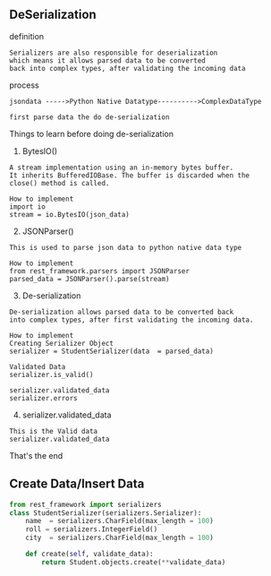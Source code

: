 ## DeSerialization

definition
```text
Serializers are also responsible for deserialization 
which means it allows parsed data to be converted 
back into complex types, after validating the incoming data
```

process
```text
jsondata ----->Python Native Datatype---------->ComplexDataType

first parse data the do de-serialization
```
Things to learn before doing de-serialization

1)  BytesIO()
```text
A stream implementation using an in-memory bytes buffer.
It inherits BufferedIOBase. The buffer is discarded when the 
close() method is called.

How to implement
import io
stream = io.BytesIO(json_data)
```

2) JSONParser()
```text
This is used to parse json data to python native data type

How to implement
from rest_framework.parsers import JSONParser
parsed_data = JSONParser().parse(stream)
```

3) De-serialization
```text
De-serialization allows parsed data to be converted back
into complex types, after first validating the incoming data.

How to implement
Creating Serializer Object
serializer = StudentSerializer(data  = parsed_data)

Validated Data
serializer.is_valid()

serializer.validated_data
serializer.errors
```

4) serializer.validated_data
```text
This is the Valid data
serializer.validated_data
```

That's the end


## Create Data/Insert Data
```python
from rest_framework import serializers
class StudentSerializer(serializers.Serializer):
	name  = serializers.CharField(max_length = 100)
	roll = serializers.IntegerField()
	city  = serializers.CharField(max_length = 100)

	def create(self, validate_data):
		return Student.objects.create(**validate_data)
```
